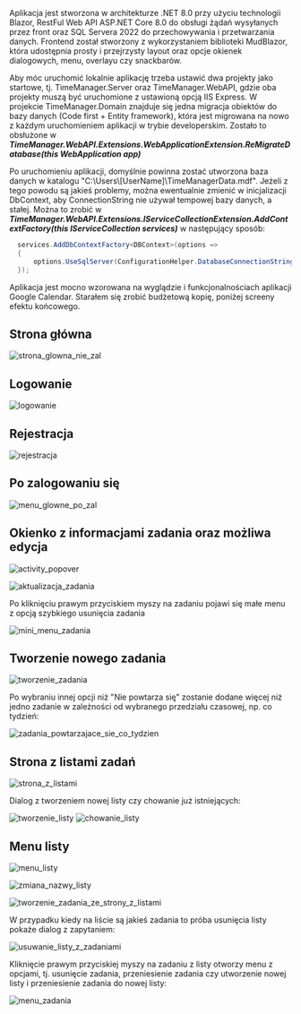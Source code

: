 <p>
  Aplikacja jest stworzona w architekturze .NET 8.0 przy użyciu technologii Blazor, RestFul Web API ASP.NET Core 8.0 do obsługi żądań wysyłanych przez front oraz SQL Servera 2022 do przechowywania i przetwarzania danych. Frontend został stworzony z wykorzystaniem biblioteki MudBlazor, która udostępnia prosty i przejrzysty layout oraz opcje okienek dialogowych, menu, overlayu czy snackbarów.
</p>
<p>
  Aby móc uruchomić lokalnie aplikację trzeba ustawić dwa projekty jako startowe, tj. TimeManager.Server oraz TimeManager.WebAPI, gdzie oba projekty muszą być uruchomione z ustawioną opcją IIS Express. W projekcie TimeManager.Domain znajduje się jedna migracja obiektów do bazy danych (Code first + Entity framework), która jest migrowana na nowo z każdym uruchomieniem aplikacji w trybie developerskim. Zostało to obsłużone w <i><b>TimeManager.WebAPI.Extensions.WebApplicationExtension.ReMigrateDatabase(this WebApplication app)</b></i>
</p>
<p>
  Po uruchomieniu aplikacji, domyślnie powinna zostać utworzona baza danych w katalogu "C:\Users\[UserName]\TimeManagerData.mdf". Jeżeli z tego powodu są jakieś problemy, można ewentualnie zmienić w inicjalizacji DbContext, aby ConnectionString nie używał tempowej bazy danych, a stałej. Można to zrobić w <i><b>TimeManager.WebAPI.Extensions.IServiceCollectionExtension.AddContextFactory(this IServiceCollection services)</b></i> w następujący sposób:
 </p>
 
```csharp
  services.AddDbContextFactory<DBContext>(options =>
  {
      options.UseSqlServer(ConfigurationHelper.DatabaseConnectionString);
  });
```      
<p>Aplikacja jest mocno wzorowana na wyglądzie i funkcjonalnościach aplikacji Google Calendar. Starałem się zrobić budżetową kopię, poniżej screeny efektu końcowego.</p>
<h2>Strona główna</h2>

![strona_glowna_nie_zal](https://github.com/EddyVuitton/TimeManager/assets/76602435/27aaf865-43a1-4cca-b768-ab360687cf9d)
<h2>Logowanie</h2>

![logowanie](https://github.com/EddyVuitton/TimeManager/assets/76602435/79638654-e683-4170-9bcf-beb5dffe31c8)
<h2>Rejestracja</h2>

![rejestracja](https://github.com/EddyVuitton/TimeManager/assets/76602435/46b42f4f-69cf-49a5-8bb7-9716e5f9090a)
<h2>Po zalogowaniu się</h2>

![menu_glowne_po_zal](https://github.com/EddyVuitton/TimeManager/assets/76602435/5746b147-9df8-4ece-8622-4863019f3654)
<h2>Okienko z informacjami zadania oraz możliwa edycja</h2>

![activity_popover](https://github.com/EddyVuitton/TimeManager/assets/76602435/23c2fcc5-db61-4527-82d2-1160ac93b3ca)

![aktualizacja_zadania](https://github.com/EddyVuitton/TimeManager/assets/76602435/73ce2009-0935-45a1-8043-5583b4af3e96)
<p>Po kliknięciu prawym przyciskiem myszy na zadaniu pojawi się małe menu z opcją szybkiego usunięcia zadania</p>

![mini_menu_zadania](https://github.com/EddyVuitton/TimeManager/assets/76602435/c40b3c77-0d95-4ff8-a227-1eefd600c858)
<h2>Tworzenie nowego zadania</h2>

![tworzenie_zadania](https://github.com/EddyVuitton/TimeManager/assets/76602435/5ac06acc-849c-4506-b528-f9e40776fcd0)
<p>Po wybraniu innej opcji niż "Nie powtarza się" zostanie dodane więcej niż jedno zadanie w zależności od wybranego przedziału czasowej, np. co tydzień:</p>

![zadania_powtarzajace_sie_co_tydzien](https://github.com/EddyVuitton/TimeManager/assets/76602435/ea0f2426-5b3d-45fc-9d1a-e0107ae6c3e9)
<h2>Strona z listami zadań</h2>

![strona_z_listami](https://github.com/EddyVuitton/TimeManager/assets/76602435/cc7f43f2-03f7-4228-b088-88376cd60a71)
<p>Dialog z tworzeniem nowej listy czy chowanie już istniejących:</p>

![tworzenie_listy](https://github.com/EddyVuitton/TimeManager/assets/76602435/48202d3a-7cec-4c75-adce-fad6f4bbec85)
![chowanie_listy](https://github.com/EddyVuitton/TimeManager/assets/76602435/546a2e20-e84b-452a-9c04-4567f3c4f455)

<h2>Menu listy</h2>

![menu_listy](https://github.com/EddyVuitton/TimeManager/assets/76602435/01ced257-9bb6-4c74-b0b3-1d7e5e836724)

![zmiana_nazwy_listy](https://github.com/EddyVuitton/TimeManager/assets/76602435/2d4cbf9c-33ac-49e0-b3b9-90f57917e6ea)

![tworzenie_zadania_ze_strony_z_listami](https://github.com/EddyVuitton/TimeManager/assets/76602435/4726fece-1b06-45cd-a2a6-16d8da21a390)

<p>W przypadku kiedy na liście są jakieś zadania to próba usunięcia listy pokaże dialog z zapytaniem:</p>

![usuwanie_listy_z_zadaniami](https://github.com/EddyVuitton/TimeManager/assets/76602435/4506ae4e-2cdb-452b-89f0-40b70e717f68)
<p>Kliknięcie prawym przyciskiej myszy na zadaniu z listy otworzy menu z opcjami, tj. usunięcie zadania, przeniesienie zadania czy utworzenie nowej listy i przeniesienie zadania do nowej listy:</p>

![menu_zadania](https://github.com/EddyVuitton/TimeManager/assets/76602435/837fcdac-ae70-4600-831e-7c134ca72266)
